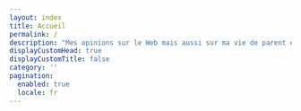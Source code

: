 ```yaml
---
layout: index
title: Accueil
permalink: /
description: "Mes opinions sur le Web mais aussi sur ma vie de parent et de citoyen."
displayCustomHead: true
displayCustomTitle: false
category: ''
pagination: 
  enabled: true
  locale: fr
---
```

